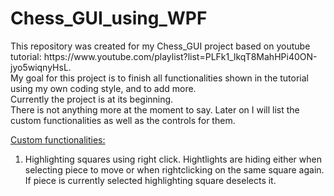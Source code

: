 <h1>Chess_GUI_using_WPF</h1>
<p>
This repository was created for my Chess_GUI project based on youtube tutorial: https://www.youtube.com/playlist?list=PLFk1_lkqT8MahHPi40ON-jyo5wiqnyHsL.<br>
My goal for this project is to finish all functionalities shown in the tutorial using my own coding style, and to add more.<br>
Currently the project is at its beginning.<br>
There is not anything more at the moment to say. Later on I will list the custom functionalities as well as the controls for them.<br>
</p>

<p>
<ins>Custom functionalities:</ins><br>
<ol>
  <li>Highlighting squares using right click. Hightlights are hiding either when selecting piece to move or when rightclicking on the same square again. If piece is currently selected highlighting square deselects  it.</li>
</ol>
</p>
